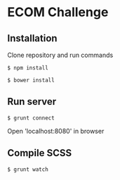 ECOM Challenge
=================

Installation
------------

Clone repository and run  commands

	$ npm install

	$ bower install

Run server
-----

	$ grunt connect

Open 'localhost:8080' in browser

Compile SCSS 
-----

	$ grunt watch
